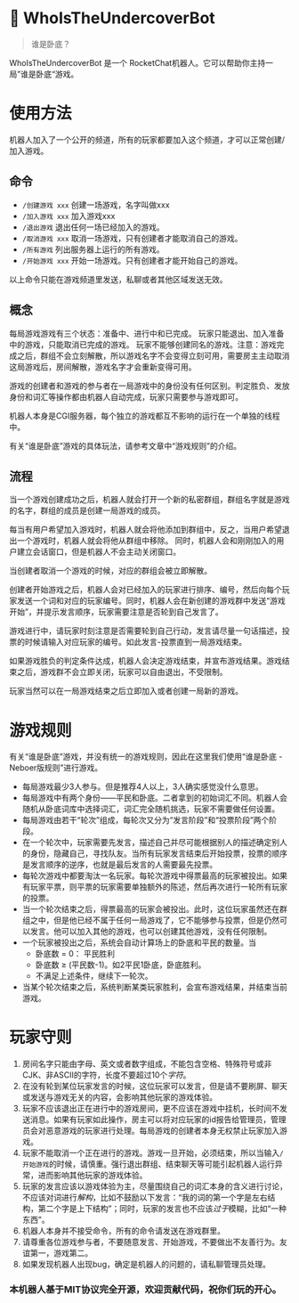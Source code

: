 # 🐺 WhoIsTheUndercoverBot
> 谁是卧底？

WhoIsTheUndercoverBot 是一个 RocketChat机器人。它可以帮助你主持一局”谁是卧底“游戏。

# 使用方法

机器人加入了一个公开的频道，所有的玩家都要加入这个频道，才可以正常创建/加入游戏。

## 命令

- `/创建游戏 xxx` 创建一场游戏，名字叫做xxx
- `/加入游戏 xxx` 加入游戏xxx
- `/退出游戏` 退出任何一场已经加入的游戏。
- `/取消游戏 xxx` 取消一场游戏，只有创建者才能取消自己的游戏。
- `/所有游戏` 列出服务器上运行的所有游戏。
- `/开始游戏 xxx` 开始一场游戏。只有创建者才能开始自己的游戏。

以上命令只能在游戏频道里发送，私聊或者其他区域发送无效。

## 概念

每局游戏游戏有三个状态：准备中、进行中和已完成。 玩家只能退出、加入准备中的游戏，只能取消已完成的游戏。
玩家不能够创建同名的游戏。注意：游戏完成之后，群组不会立刻解散，所以游戏名字不会变得立刻可用，需要房主主动取消这局游戏后，房间解散，游戏名字才会重新变得可用。

游戏的创建者和游戏的参与者在一局游戏中的身份没有任何区别。判定胜负、发放身份和词汇等操作都由机器人自动完成，玩家只需要参与游戏即可。

机器人本身是CGI服务器，每个独立的游戏都互不影响的运行在一个单独的线程中。

有关“谁是卧底”游戏的具体玩法，请参考文章中“游戏规则”的介绍。

## 流程

当一个游戏创建成功之后，机器人就会打开一个新的私密群组，群组名字就是游戏的名字，群组的成员是创建一局游戏的成员。

每当有用户希望加入游戏时，机器人就会将他添加到群组中，反之，当用户希望退出一个游戏时，机器人就会将他从群组中移除。 同时，机器人会和刚刚加入的用户建立会话窗口，但是机器人不会主动关闭窗口。

当创建者取消一个游戏的时候，对应的群组会被立即解散。

创建者开始游戏之后，机器人会对已经加入的玩家进行排序、编号，然后向每个玩家发送一个词和对应的玩家编号。同时，机器人会在新创建的游戏群中发送“游戏开始”，并提示发言顺序，玩家需要注意是否轮到自己发言了。

游戏进行中，请玩家时刻注意是否需要轮到自己行动，发言请尽量一句话描述，投票的时候请输入对应玩家的编号。如此发言-投票直到一局游戏结束。

如果游戏胜负的判定条件达成，机器人会决定游戏结束，并宣布游戏结果。游戏结束之后，游戏群不会立即关闭，玩家可以自由退出，不受限制。

玩家当然可以在一局游戏结束之后立即加入或者创建一局新的游戏。

# 游戏规则
有关“谁是卧底”游戏，并没有统一的游戏规则，因此在这里我们使用“谁是卧底 - Neboer版规则”进行游戏。

- 每局游戏最少3人参与。但是推荐4人以上，3人确实感觉没什么意思。
- 每局游戏中有两个身份——平民和卧底。二者拿到的初始词汇不同。机器人会随机从卧底词库中选择词汇，词汇完全随机挑选，玩家不需要做任何设置。
- 每局游戏由若干“轮次”组成，每轮次又分为“发言阶段”和“投票阶段”两个阶段。
- 在一个轮次中，玩家需要先发言，描述自己并尽可能根据别人的描述确定别人的身份，隐藏自己，寻找队友。当所有玩家发言结束后开始投票，投票的顺序是发言顺序的逆序，也就是最后发言的人需要最先投票。
- 每轮次游戏中都要淘汰一名玩家。每轮次游戏中得票最高的玩家被投出。如果有玩家平票，则平票的玩家需要单独额外的陈述，然后再次进行一轮所有玩家的投票。
- 当一个轮次结束之后，得票最高的玩家会被投出。此时，这位玩家虽然还在群组之中，但是他已经不属于任何一局游戏了，它不能够参与投票，但是仍然可以发言。他可以加入其他的游戏，也可以创建其他游戏，没有任何限制。
- 一个玩家被投出之后，系统会自动计算场上的卧底和平民的数量。当
    - 卧底数 = 0： 平民胜利
    - 卧底数 ≥ (平民数-1)。如2平民1卧底，卧底胜利。
    - 不满足上述条件，继续下一轮次。
- 当某个轮次结束之后，系统判断某类玩家胜利，会宣布游戏结果，并结束当前游戏。

# 玩家守则

1. 房间名字只能由字母、英文或者数字组成，不能包含空格、特殊符号或非CJK、非ASCII的字符，长度不要超过10个*字符*。
2. 在没有轮到某位玩家发言的时候，这位玩家可以发言，但是请不要刷屏、聊天或发送与游戏无关的内容，会影响其他玩家的游戏体验。
3. 玩家不应该退出正在进行中的游戏房间，更不应该在游戏中挂机，长时间不发送消息。如果有玩家如此操作，房主可以将对应玩家的id报告给管理员，管理员会对恶意游戏的玩家进行处理。每局游戏的创建者本身无权禁止玩家加入游戏。
4. 玩家不能取消一个正在进行的游戏。游戏一旦开始，必须结束，所以当输入`/开始游戏`的时候，请慎重。强行退出群组、结束聊天等可能引起机器人运行异常，进而影响其他玩家的游戏体验。
5. 玩家的发言应该以游戏体验为主，尽量围绕自己的词汇本身的含义进行讨论，不应该对词进行*解构*，比如不鼓励以下发言：“我的词的第一个字是左右结构，第二个字是上下结构”；同时，玩家的发言也不应该*过于*模糊，比如“一种东西”。
6. 机器人本身并不接受命令，所有的命令请发送在游戏群里。
7. 请尊重各位游戏参与者，不要随意发言、开始游戏，不要做出不友善行为。友谊第一，游戏第二。
8. 如果发现机器人出现bug，确定是机器人的问题的，请私聊管理员处理。

### 本机器人基于MIT协议完全开源，欢迎贡献代码，祝你们玩的开心。
